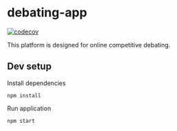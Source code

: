 # debating-app
[![codecov](https://codecov.io/gh/talgatomarov/debating-app/branch/master/graph/badge.svg?token=C8JWBF4MTV)](https://codecov.io/gh/talgatomarov/debating-app)

This platform is designed for online competitive debating. 

Dev setup
------------
Install dependencies

```
npm install
```

Run application

```
npm start
```

